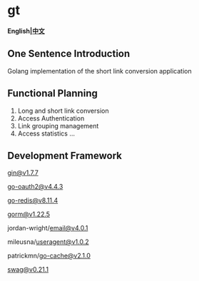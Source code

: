 # gt

**English|[中文](https://github.com/bingfenglai/gt/blob/main/README_zh.md)**

## One Sentence Introduction

Golang implementation of the short link conversion application
## Functional Planning
1. Long and short link conversion
2. Access Authentication
3. Link grouping management
4. Access statistics
...
## Development Framework
gin@v1.7.7

go-oauth2@v4.4.3

go-redis@v8.11.4

gorm@v1.22.5

jordan-wright/email@v4.0.1

mileusna/useragent@v1.0.2

patrickmn/go-cache@v2.1.0

swag@v0.21.1

